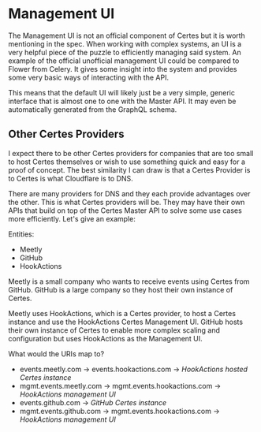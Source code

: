 # Management UI

The Management UI is not an official component of Certes but it is worth mentioning in the spec. When working with complex systems, an UI is a very helpful piece of the puzzle to efficiently managing said system. An example of the official unofficial management UI could be compared to Flower from Celery. It gives some insight into the system and provides some very basic ways of interacting with the API.

This means that the default UI will likely just be a very simple, generic interface that is almost one to one with the Master API. It may even be automatically generated from the GraphQL schema.

## Other Certes Providers

I expect there to be other Certes providers for companies that are too small to host Certes themselves or wish to use something quick and easy for a proof of concept. The best similarity I can draw is that a Certes Provider is to Certes is what Cloudflare is to DNS.

There are many providers for DNS and they each provide advantages over the other. This is what Certes providers will be. They may have their own APIs that build on top of the Certes Master API to solve some use cases more efficiently. Let's give an example:

Entities:
- Meetly
- GitHub
- HookActions

Meetly is a small company who wants to receive events using Certes from GitHub. GitHub is a large company so they host their own instance of Certes.

Meetly uses HookActions, which is a Certes provider, to host a Certes instance and use the HookActions Certes Management UI. GitHub hosts their own instance of Certes to enable more complex scaling and configuration but uses HookActions as the Management UI.

What would the URIs map to?

- events.meetly.com &rarr; events.hookactions.com &rarr; _HookActions hosted Certes instance_
- mgmt.events.meetly.com &rarr; mgmt.events.hookactions.com &rarr; _HookActions management UI_
- events.github.com &rarr; _GitHub Certes instance_
- mgmt.events.github.com &rarr; mgmt.events.hookactions.com &rarr; _HookActions management UI_
